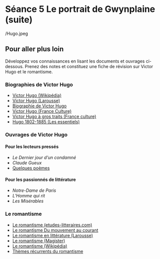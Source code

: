 # Séance 5 Le portrait de Gwynplaine (suite)

/Hugo.jpeg

## Pour aller plus loin
Développez vos connaissances en lisant les documents et ouvrages ci-dessous. Prenez des notes et constituez une fiche de révision sur Victor Hugo et le romantisme.

### Biographies de Victor Hugo
- [Victor Hugo (Wikipédia)](https://fr.wikipedia.org/wiki/Victor_Hugo)
- [Victor Hugo (Larousse)](http://www.larousse.fr/encyclopedie/personnage/Victor_Hugo/124393)
- [Biographie de Victor Hugo](http://www.maisonsvictorhugo.paris.fr/fr/victor-hugo/biographie-de-victor-hugo)
- [Victor Hugo (France Culture)](https://www.franceculture.fr/personne-victor-hugo.html)
- [Victor Hugo à gros traits (France culture)](https://www.franceculture.fr/emissions/poesie-et-ainsi-de-suite/victor-hugo-a-gros-traits)
- [Hugo 1802-1885 (Les essentiels)](https://gallica.bnf.fr/essentiels/hugo)

### Ouvrages de Victor Hugo

#### Pour les lecteurs pressés
- *Le Dernier jour d’un condamné*
- *Claude Gueux*
- [Quelques poèmes](https://www.poesie-francaise.fr/poemes-victor-hugo/)

#### Pour les passionnés de littérature
- *Notre-Dame de Paris*
- *L’Homme qui rit*
- *Les Misérables*

### Le romantisme
- [Le romantisme (etudes-litteraires.com)](https://www.etudes-litteraires.com/romantisme.php)
- [Le romantisme Du mouvement au courant](https://spark.adobe.com/page/MKdj4xOBXKIx7/)
- [Le romantisme en littérature (Larousse)](http://www.larousse.fr/encyclopedie/divers/le_romantisme_en_litt%C3%A9rature/185879)
- [Le romantisme (Magister)](http://www.site-magister.com/romantis.htm)
- [Le romantisme (Wikipédia)](https://fr.wikipedia.org/wiki/Romantisme)
- [Thèmes récurrents du romantisme](https://fr.wikipedia.org/wiki/Th%C3%A8mes_r%C3%A9currents_du_romantisme)
